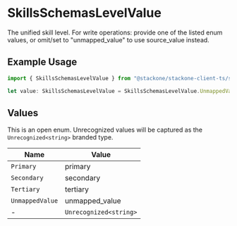 # SkillsSchemasLevelValue

The unified skill level. For write operations: provide one of the listed enum values, or omit/set to "unmapped_value" to use source_value instead.

## Example Usage

```typescript
import { SkillsSchemasLevelValue } from "@stackone/stackone-client-ts/sdk/models/shared";

let value: SkillsSchemasLevelValue = SkillsSchemasLevelValue.UnmappedValue;
```

## Values

This is an open enum. Unrecognized values will be captured as the `Unrecognized<string>` branded type.

| Name                   | Value                  |
| ---------------------- | ---------------------- |
| `Primary`              | primary                |
| `Secondary`            | secondary              |
| `Tertiary`             | tertiary               |
| `UnmappedValue`        | unmapped_value         |
| -                      | `Unrecognized<string>` |